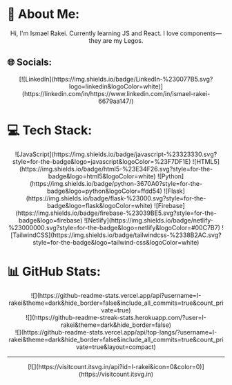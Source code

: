 # 💫 About Me:
<div align="center">
Hi, I'm Ismael Rakei. Currently learning JS and React. I love components—they are my Legos.
</div>

## 🌐 Socials:
<div align="center">
[![LinkedIn](https://img.shields.io/badge/LinkedIn-%230077B5.svg?logo=linkedin&logoColor=white)](https://linkedin.com/in/https://www.linkedin.com/in/ismael-rakei-6679aa147/)
</div>

# 💻 Tech Stack:
<div align="center">
![JavaScript](https://img.shields.io/badge/javascript-%23323330.svg?style=for-the-badge&logo=javascript&logoColor=%23F7DF1E) 
![HTML5](https://img.shields.io/badge/html5-%23E34F26.svg?style=for-the-badge&logo=html5&logoColor=white) 
![Python](https://img.shields.io/badge/python-3670A0?style=for-the-badge&logo=python&logoColor=ffdd54) 
![Flask](https://img.shields.io/badge/flask-%23000.svg?style=for-the-badge&logo=flask&logoColor=white) 
![Firebase](https://img.shields.io/badge/firebase-%23039BE5.svg?style=for-the-badge&logo=firebase) 
![Netlify](https://img.shields.io/badge/netlify-%23000000.svg?style=for-the-badge&logo=netlify&logoColor=#00C7B7) 
![TailwindCSS](https://img.shields.io/badge/tailwindcss-%2338B2AC.svg?style=for-the-badge&logo=tailwind-css&logoColor=white)
</div>

# 📊 GitHub Stats:
<div align="center">
![](https://github-readme-stats.vercel.app/api?username=I-rakei&theme=dark&hide_border=false&include_all_commits=true&count_private=true)<br/>
![](https://github-readme-streak-stats.herokuapp.com/?user=I-rakei&theme=dark&hide_border=false)<br/>
![](https://github-readme-stats.vercel.app/api/top-langs/?username=I-rakei&theme=dark&hide_border=false&include_all_commits=true&count_private=true&layout=compact)
</div>

---
<div align="center">
[![](https://visitcount.itsvg.in/api?id=I-rakei&icon=0&color=0)](https://visitcount.itsvg.in)
</div>

<!-- Proudly created with GPRM ( https://gprm.itsvg.in ) -->
